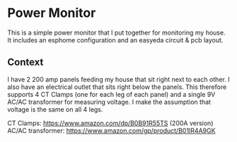 # Power Monitor  

This is a simple power monitor that I put together for monitoring my house. It includes an esphome configuration and an easyeda circuit & pcb layout.

## Context

I have 2 200 amp panels feeding my house that sit right next to each other. I also have an electrical outlet that sits right below the panels. This therefore supports 4 CT Clamps (one for each leg of each panel) and a single 9V AC/AC transformer for measuring voltage. I make the assumption that voltage is the same on all 4 legs.

CT Clamps: https://www.amazon.com/dp/B0B91R55TS (200A version)
AC/AC transformer: https://www.amazon.com/gp/product/B01IR4A9GK
